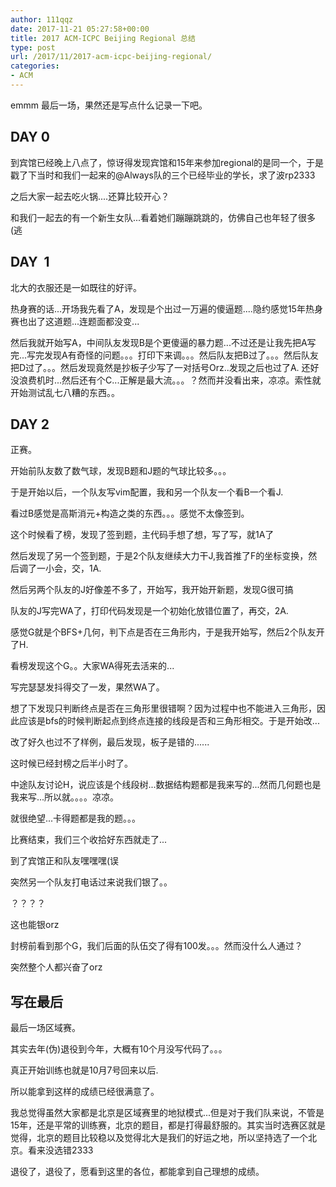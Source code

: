 ```yaml
---
author: 111qqz
date: 2017-11-21 05:27:58+00:00
title: 2017 ACM-ICPC Beijing Regional 总结
type: post
url: /2017/11/2017-acm-icpc-beijing-regional/
categories:
- ACM
---
```


emmm 最后一场，果然还是写点什么记录一下吧。



## DAY 0



到宾馆已经晚上八点了，惊讶得发现宾馆和15年来参加regional的是同一个，于是戳了下当时和我们一起来的@Always队的三个已经毕业的学长，求了波rp2333

之后大家一起去吃火锅....还算比较开心？

和我们一起去的有一个新生女队...看着她们蹦蹦跳跳的，仿佛自己也年轻了很多(逃





## DAY  1



北大的衣服还是一如既往的好评。

热身赛的话...开场我先看了A，发现是个出过一万遍的傻逼题....隐约感觉15年热身赛也出了这道题...连题面都没变...

然后我就开始写A，中间队友发现B是个更傻逼的暴力题...不过还是让我先把A写完...写完发现A有奇怪的问题。。。打印下来调。。。然后队友把B过了。。。然后队友把D过了。。。然后发现竟然是抄板子少写了一对括号Orz..发现之后也过了A. 还好没浪费机时...然后还有个C...正解是最大流。。。？然而并没看出来，凉凉。索性就开始测试乱七八糟的东西。。



## 





## DAY 2



正赛。

开始前队友数了数气球，发现B题和J题的气球比较多。。。

于是开始以后，一个队友写vim配置，我和另一个队友一个看B一个看J.

看过B感觉是高斯消元+构造之类的东西。。。感觉不太像签到。

这个时候看了榜，发现了签到题，主代码手想了想，写了写，就1A了

然后发现了另一个签到题，于是2个队友继续大力干J,我首推了F的坐标变换，然后调了一小会，交，1A.

然后另两个队友的J好像差不多了，开始写，我开始开新题，发现G很可搞

队友的J写完WA了，打印代码发现是一个初始化放错位置了，再交，2A.

感觉G就是个BFS+几何，判下点是否在三角形内，于是我开始写，然后2个队友开了H.

看榜发现这个G。。大家WA得死去活来的...

写完瑟瑟发抖得交了一发，果然WA了。

想了下发现只判断终点是否在三角形里很错啊？因为过程中也不能进入三角形，因此应该是bfs的时候判断起点到终点连接的线段是否和三角形相交。于是开始改...

改了好久也过不了样例，最后发现，板子是错的......

这时候已经封榜之后半小时了。

中途队友讨论H，说应该是个线段树...数据结构题都是我来写的...然而几何题也是我来写...所以就。。。。凉凉。



就很绝望...卡得题都是我的题。。。

比赛结束，我们三个收拾好东西就走了...

到了宾馆正和队友嘿嘿嘿(误

突然另一个队友打电话过来说我们银了。。

？？？？

这也能银orz

封榜前看到那个G，我们后面的队伍交了得有100发。。。然而没什么人通过？

突然整个人都兴奋了orz



## 写在最后



最后一场区域赛。

其实去年(伪)退役到今年，大概有10个月没写代码了。。。

真正开始训练也就是10月7号回来以后.

所以能拿到这样的成绩已经很满意了。

我总觉得虽然大家都是北京是区域赛里的地狱模式...但是对于我们队来说，不管是15年，还是平常的训练赛，北京的题目，都是打得最舒服的。其实当时选赛区就是觉得，北京的题目比较稳以及觉得北大是我们的好运之地，所以坚持选了一个北京。看来没选错2333

退役了，退役了，愿看到这里的各位，都能拿到自己理想的成绩。


